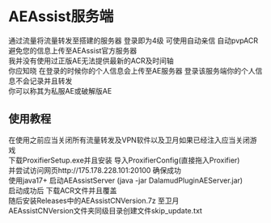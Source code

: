 # AEAssist服务端 
 通过流量将流量转发至搭建的服务器 登录即为4级 可使用自动亲信 自动pvpACR 避免您的信息上传至AEAssist官方服务器      
 我并没有使用过正版AE无法提供最新的ACR及时间轴       
 你应知晓 在登录的时候你的个人信息会上传至AE服务器 登录该服务端你的个人信息不会记录并且转发    
 你可以称其为私服AE或破解版AE
## 使用教程
在使用之前应当关闭所有流量转发及VPN软件以及卫月如果已经注入应当关闭游戏             
下载ProxifierSetup.exe并且安装 导入ProxifierConfig(直接拖入Proxifier)  
并尝试访问网页http://175.178.228.101:20100 确保成功      
使用java17+ 启动AEAssistServer (java -jar DalamudPluginAEServer.jar)   
启动成功后 下载ACR文件并且覆盖     
随后安装Releases中的AEAssistCNVersion.7z 至卫月    
AEAssistCNVersion文件夹同级目录创建文件skip_update.txt    
